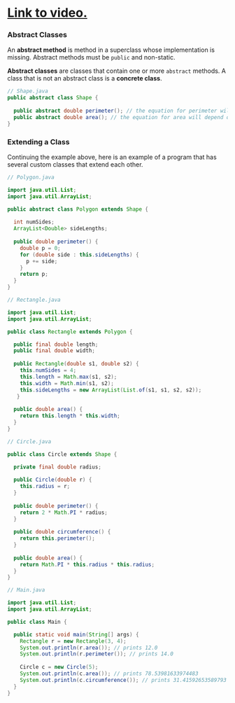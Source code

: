 # [Link to video.](https://www.youtube.com/watch?v=cymQDFY_cDM&list=PLVD25niNi0Bklbh7Po--kFFLXFxxoIDUJ)


### Abstract Classes

An **abstract method** is method in a superclass whose implementation is missing. Abstract methods must be `public` and non-static.

**Abstract classes** are classes that contain one or more `abstract` methods. A class that is not an abstract class is a **concrete class**. 

```java
// Shape.java
public abstract class Shape {
  
  public abstract double perimeter(); // the equation for perimeter will depend on the shape
  public abstract double area(); // the equation for area will depend on the shape
}
```

### Extending a Class

Continuing the example above, here is an example of a program that has several custom classes that extend each other. 

```java
// Polygon.java

import java.util.List;
import java.util.ArrayList;

public abstract class Polygon extends Shape {
  
  int numSides;
  ArrayList<Double> sideLengths;
  
  public double perimeter() {
    double p = 0;
    for (double side : this.sideLengths) {
      p += side;
    }
    return p;
  }
}
```

```java
// Rectangle.java

import java.util.List;
import java.util.ArrayList;

public class Rectangle extends Polygon {

  public final double length;
  public final double width;
    
  public Rectangle(double s1, double s2) {
    this.numSides = 4;
    this.length = Math.max(s1, s2);
    this.width = Math.min(s1, s2);
    this.sideLengths = new ArrayList(List.of(s1, s1, s2, s2));
   }
    
  public double area() {
    return this.length * this.width;
  }  
}
```

```java
// Circle.java

public class Circle extends Shape {

  private final double radius;
    
  public Circle(double r) {
    this.radius = r;
  }
   
  public double perimeter() {
    return 2 * Math.PI * radius;
  }
  
  public double circumference() {
    return this.perimeter();
  }
    
  public double area() {
    return Math.PI * this.radius * this.radius;
  }  
}
```

```java
// Main.java

import java.util.List;
import java.util.ArrayList;

public class Main {

  public static void main(String[] args) {
    Rectangle r = new Rectangle(3, 4);
    System.out.println(r.area()); // prints 12.0
    System.out.println(r.perimeter()); // prints 14.0
    
    Circle c = new Circle(5);
    System.out.println(c.area()); // prints 78.53981633974483
    System.out.println(c.circumference()); // prints 31.41592653589793
  }
}
```
